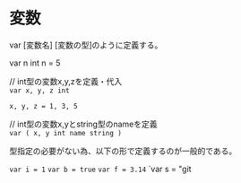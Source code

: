 # 変数
var [変数名] [変数の型]のように定義する。

var n int
n = 5

// int型の変数x,y,zを定義・代入<br>
`var x, y, z int`

`x, y, z = 1, 3, 5`

// int型の変数x,yとstring型のnameを定義<br>
`var (
    x, y int
    name string
)`

型指定の必要がない為、以下の形で定義するのが一般的である。

`var i = 1`
`var b = true`
`var f = 3.14`
`var s = "git

